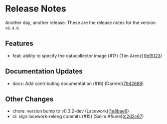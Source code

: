 # Release Notes
Another day, another release. These are the release notes for the version `v0.4.0`.

## Features
* feat: ability to specify the datacollector image (#17) (Tim Arenz)([fe15123](https://github.com/lacework/terraform-aws-ecs-agent/commit/fe15123d31f29a5708b570dc515b9cde8acdc298))
## Documentation Updates
* docs: Add contributing documentation (#16) (Darren)([7942688](https://github.com/lacework/terraform-aws-ecs-agent/commit/794268833d8d5daa67ece4bc1d353ae03370ba11))
## Other Changes
* chore: version bump to v0.3.2-dev (Lacework)([1e8bae6](https://github.com/lacework/terraform-aws-ecs-agent/commit/1e8bae6c095f16708f63e187ae7d46c75b5c4b13))
* ci: sign lacework-releng commits (#15) (Salim Afiune)([c2d2c67](https://github.com/lacework/terraform-aws-ecs-agent/commit/c2d2c6726563e0d794176f0b903d5689716124a2))
